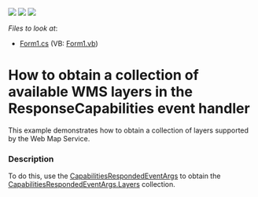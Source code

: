 <!-- default badges list -->
![](https://img.shields.io/endpoint?url=https://codecentral.devexpress.com/api/v1/VersionRange/128576713/20.1.4%2B)
[![](https://img.shields.io/badge/Open_in_DevExpress_Support_Center-FF7200?style=flat-square&logo=DevExpress&logoColor=white)](https://supportcenter.devexpress.com/ticket/details/T359209)
[![](https://img.shields.io/badge/📖_How_to_use_DevExpress_Examples-e9f6fc?style=flat-square)](https://docs.devexpress.com/GeneralInformation/403183)
<!-- default badges end -->
<!-- default file list -->
*Files to look at*:

* [Form1.cs](./CS/WmsDataProviderExample/Form1.cs) (VB: [Form1.vb](./VB/WmsDataProviderExample/Form1.vb))
<!-- default file list end -->
# How to obtain a collection of available WMS layers in the ResponseCapabilities event handler


<p>This example demonstrates how to obtain a collection of layers supported by the Web Map Service.</p>


<h3>Description</h3>

To do this, use the [CapabilitiesRespondedEventArgs](https://docs.devexpress.com/WindowsForms/DevExpress.XtraMap.CapabilitiesRespondedEventArgs?p=netframework) to obtain the [CapabilitiesRespondedEventArgs.Layers](https://docs.devexpress.com/WindowsForms/DevExpress.XtraMap.CapabilitiesRespondedEventArgs.Layers) collection.

<br/>


